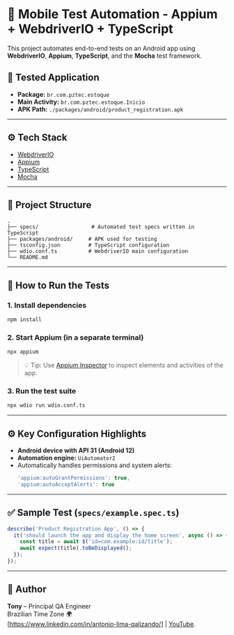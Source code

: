 # 🤖 Mobile Test Automation - Appium + WebdriverIO + TypeScript

This project automates end-to-end tests on an Android app using **WebdriverIO**, **Appium**, **TypeScript**, and the **Mocha** test framework.

## 📱 Tested Application

- **Package:** `br.com.pztec.estoque`
- **Main Activity:** `br.com.pztec.estoque.Inicio`
- **APK Path:** `./packages/android/product_registration.apk`

---

## ⚙️ Tech Stack

- [WebdriverIO](https://webdriver.io/)
- [Appium](https://appium.io/)
- [TypeScript](https://www.typescriptlang.org/)
- [Mocha](https://mochajs.org/)

---

## 📁 Project Structure

```
.
├── specs/                 # Automated test specs written in TypeScript
├── packages/android/     # APK used for testing
├── tsconfig.json         # TypeScript configuration
├── wdio.conf.ts          # WebdriverIO main configuration
└── README.md
```

---

## 🚀 How to Run the Tests

### 1. Install dependencies
```bash
npm install
```

### 2. Start Appium (in a separate terminal)
```bash
npx appium
```

> 💡 Tip: Use [Appium Inspector](https://github.com/appium/appium-inspector) to inspect elements and activities of the app.

### 3. Run the test suite
```bash
npx wdio run wdio.conf.ts
```

---

## ⚙️ Key Configuration Highlights

- **Android device with API 31 (Android 12)**
- **Automation engine:** `UiAutomator2`
- Automatically handles permissions and system alerts:
  ```ts
  'appium:autoGrantPermissions': true,
  'appium:autoAcceptAlerts': true
  ```

---

## ✅ Sample Test (`specs/example.spec.ts`)

```ts
describe('Product Registration App', () => {
  it('should launch the app and display the home screen', async () => {
    const title = await $('id=com.example:id/title');
    await expect(title).toBeDisplayed();
  });
});
```

---

## 👤 Author

**Tony** – Principal QA Engineer  
Brazilian Time Zone 🌍  
[https://www.linkedin.com/in/antonio-lima-qalizando/] | [YouTube](https://www.youtube.com/@qalizando).
